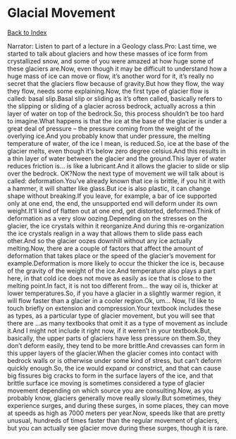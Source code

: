 # Glacial Movement
[Back to Index](https://github.com/windows10010/tpoExtractor/blob/master/README.md)

Narrator: Listen to part of a lecture in a Geology class.Pro: Last time, we started to talk about glaciers and how these masses of ice form from crystallized snow, and some of you were amazed at how huge some of these glaciers are.Now, even though it may be difficult to understand how a huge mass of ice can move or flow, it’s another word for it, it’s really no secret that the glaciers flow because of gravity.But how they flow, the way they flow, needs some explaining.Now, the first type of glacier flow is called: basal slip.Basal slip or sliding as it’s often called, basically refers to the slipping or sliding of a glacier across bedrock, actually across a thin layer of water on top of the bedrock.So, this process shouldn’t be too hard to imagine.What happens is that the ice at the base of the glacier is under a great deal of pressure – the pressure coming from the weight of the overlying ice.And you probably know that under pressure, the melting temperature of water, of the ice I mean, is reduced.So, ice at the base of the glacier melts, even though it’s below zero degree celsius.And this results in a thin layer of water between the glacier and the ground.This layer of water reduces friction is... is like a lubricant.And it allows the glacier to slide or slip over the bedrock. OK?Now the next type of movement we will talk about is called: deformation.You’ve already known that ice is brittle, if you hit it with a hammer, it will shatter like glass.But ice is also plastic, it can change shape without breaking.If you leave, for example, a bar of ice supported only at one end, the end, the unsupported end will deform under its own weight.It’ll kind of flatten out at one end, get distorted, deformed.Think of deformation as a very slow oozing.Depending on the stresses on the glacier, the ice crystals within it reorganize.And during this re-organization the ice crystals realign in a way that allows them to slide pass each other.And so the glacier oozes downhill without any ice actually melting.Now, there are a couple of factors that affect the amount of deformation that takes place or the speed of the glacier’s movement for example.Deformation is more likely to occur the thicker the ice is, because of the gravity of the weight of the ice.And temperature also plays a part here, in that cold ice does not move as easily as ice that is close to the melting point.In fact, it is not too different from… the way oil is, thicker at lower temperatures.So, if you have a glacier in a slightly warmer region, it will flow faster than a glacier in a cooler region.Ok, um… Now, I’d like to touch briefly on extension and compression.Your textbook includes these as types, as a particular type of glacier movement, but you will see that there are …as many textbooks that omit it as a type of movement as include it.And I might not include it right now, if it weren’t in your textbook.But, basically, the upper parts of glaciers have less pressure on them.So, they don’t deform easily, they tend to be more brittle.And crevasses can form in this upper layers of the glacier.When the glacier comes into contact with bedrock walls or is otherwise under some kind of stress, but can’t deform quickly enough.So, the ice would expand or constrict, and that can cause big fissures big cracks to form in the surface layers of the ice, and that brittle surface ice moving is sometimes considered a type of glacier movement depending on which source you are consulting.Now, as you probably know, glaciers generally move really slowly.But sometimes, they experience surges, and during these surges, in some places, they can move at speeds as high as 7000 meters per year.Now, speeds like that are pretty unusual, hundreds of times faster than the regular movement of glaciers, but you can actually see glacier move during these surges, though it is rare. 